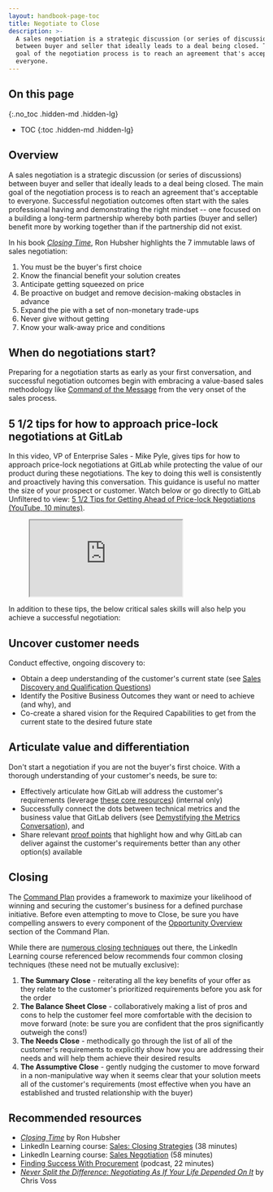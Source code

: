 ```yaml
---
layout: handbook-page-toc
title: Negotiate to Close
description: >-
  A sales negotiation is a strategic discussion (or series of discussions)
  between buyer and seller that ideally leads to a deal being closed. The main
  goal of the negotiation process is to reach an agreement that's acceptable to
  everyone.
---
```


## On this page
{:.no_toc .hidden-md .hidden-lg}

- TOC
{:toc .hidden-md .hidden-lg}

## Overview

A sales negotiation is a strategic discussion (or series of discussions) between buyer and seller that ideally leads to a deal being closed. The main goal of the negotiation process is to reach an agreement that's acceptable to everyone. Successful negotiation outcomes often start with the sales professional having and demonstrating the right mindset -- one focused on a building a long-term partnership whereby both parties (buyer and seller) benefit more by working together than if the partnership did not exist.

In his book [_Closing Time_](https://www.amazon.com/Closing-immutable-Sales-Negotiation-Hubsher/dp/0981789005), Ron Hubsher highlights the 7 immutable laws of sales negotiation:

1. You must be the buyer's first choice
1. Know the financial benefit your solution creates
1. Anticipate getting squeezed on price
1. Be proactive on budget and remove decision-making obstacles in advance
1. Expand the pie with a set of non-monetary trade-ups
1. Never give without getting
1. Know your walk-away price and conditions

## When do negotiations start?

Preparing for a negotiation starts as early as your first conversation, and successful negotiation outcomes begin with embracing a value-based sales methodology like [Command of the Message](/handbook/sales/command-of-the-message/) from the very onset of the sales process.

## 5 1/2 tips for how to approach price-lock negotiations at GitLab

In this video, VP of Enterprise Sales - Mike Pyle, gives tips for how to approach price-lock negotiations at GitLab while protecting the value of our product during these negotiations. The key to doing this well is consistently and proactively having this conversation. This guidance is useful no matter the size of your prospect or customer. Watch below or go directly to GitLab Unfiltered to view: [5 1/2 Tips for Getting Ahead of Price-lock Negotiations (YouTube, 10 minutes)](https://www.youtube.com/watch?v=mzGc1bXESzI).
<!-- blank line -->
<figure class="video_container"><iframe src="https://www.youtube.com/embed/mzGc1bXESzI"></iframe></figure>In addition to these tips, the below critical sales skills will also help you achieve a successful negotiation:

## Uncover customer needs

Conduct effective, ongoing discovery to:

- Obtain a deep understanding of the customer's current state (see [Sales Discovery and Qualification Questions](/handbook/sales/qualification-questions/))
- Identify the Positive Business Outcomes they want or need to achieve (and why), and
- Co-create a shared vision for the Required Capabilities to get from the current state to the desired future state

## Articulate value and differentiation

Don't start a negotiation if you are not the buyer's first choice. With a thorough understanding of your customer's needs, be sure to:

- Effectively articulate how GitLab will address the customer's requirements (leverage [these core resources](https://internal.gitlab.com/handbook/sales/command-of-the-message/#resources-core-content)) (internal only)
- Successfully connect the dots between technical metrics and the business value that GitLab delivers (see [Demystifying the Metrics Conversation](https://about.gitlab.com/handbook/sales/command-of-the-message/metrics/)), and
- Share relevant [proof points](/handbook/sales/command-of-the-message/proof-points/) that highlight how and why GitLab can deliver against the customer's requirements better than any other option(s) available

## Closing

The [Command Plan](/handbook/sales/command-of-the-message/command-plan/) provides a framework to maximize your likelihood of winning and securing the customer's business for a defined purchase initiative. Before even attempting to move to Close, be sure you have compelling answers to every component of the [Opportunity Overview](/handbook/sales/command-of-the-message/command-plan/#opportunity-overview) section of the Command Plan.

While there are [numerous closing techniques](https://spotio.com/blog/sales-closing-techniques/) out there, the LinkedIn Learning course referenced below recommends four common closing techniques (these need not be mutually exclusive):

1. **The Summary Close** - reiterating all the key benefits of your offer as they relate to the customer's prioritized requirements before you ask for the order
1. **The Balance Sheet Close** - collaboratively making a list of pros and cons to help the customer feel more comfortable with the decision to move forward (note: be sure you are confident that the pros significantly outweigh the cons!)
1. **The Needs Close** - methodically go through the list of all of the customer's requirements to explicitly show how you are addressing their needs and will help them achieve their desired results
1. **The Assumptive Close** - gently nudging the customer to move forward in a non-manipulative way when it seems clear that your solution meets all of the customer's requirements (most effective when you have an established and trusted relationship with the buyer)

## Recommended resources

- [_Closing Time_](https://www.amazon.com/Closing-immutable-Sales-Negotiation-Hubsher/dp/0981789005) by Ron Hubsher
- LinkedIn Learning course: [Sales: Closing Strategies](https://www.linkedin.com/learning/sales-closing-strategies/) (38 minutes)
- LinkedIn Learning course: [Sales Negotiation](https://www.linkedin.com/learning/sales-negotiation/) (58 minutes)
- [Finding Success With Procurement](https://podcasts.apple.com/us/podcast/34-finding-success-with-procurement-w-tim-caito/id991362894?i=1000494550388) (podcast, 22 minutes)
- [_Never Split the Difference: Negotiating As If Your Life Depended On It_](https://www.amazon.com/Never-Split-Difference-Negotiating-Depended/dp/0062407805/) by Chris Voss
